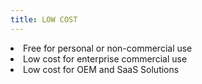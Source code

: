 ```yaml
---
title: LOW COST
---
```

<li>Free for personal or non-commercial use</li>
<li>Low cost for enterprise commercial use</li>
<li>Low cost for OEM and SaaS Solutions</li>
